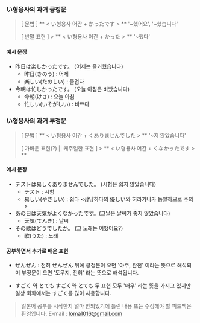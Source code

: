 ### い형용사의 과거 긍정문

> [ 문법 ]
> ** < い형용사 어간 + かったです > **
> '~했어요', '~했습니다'
>
> [ 반말 표현 ] > ** < い형용사 어간 + かった > **
> '~했다'

#### 예시 문장

- 昨日は楽しかったです。 (어제는 즐거웠습니다)
  - 昨日(きのう) : 어제
  - 楽しい(たのしい) : 즐겁다
- 今朝は忙しかったです。 (오늘 아침은 바빴습니다)
  - 今朝(けさ) : 오늘 아침
  - 忙しい(いそがしい) : 바쁘다

### い형용사의 과거 부정문

> [ 문법 ]
> ** < い형용사 어간 + くありませんでした > **
> '~지 않았습니다'
>
> [ 가벼운 표현(?) || 캐주얼한 표현 ] > ** < い형용사 어간 + くなかったです > **

#### 예시 문장

- テストは易しくありませんでした。 (시험은 쉽지 않았습니다)
  - テスト : 시험
  - 易しい(やさしい) : 쉽다 <상냥하다의 優しい와 히라가나가 동일하므로 주의>
- あの日は天気がよくなかったです。(그날은 날씨가 좋지 않았습니다)
  - 天気(てんき) : 날씨
- その歌はどうでしたか。 (그 노래는 어땠어요?)
  - 歌(うた) : 노래

#### 공부하면서 추가로 배운 표현

- ぜんぜん : 전혀
  ぜんぜん 뒤에 긍정문이 오면 '아주, 완전' 이라는 뜻으로 해석되며 부정문이 오면 '도무지, 전혀' 라는 뜻으로 해석됩니다.

- すごく 와 とても
  すごく와 とても 두 표현 모두 '매우' 라는 뜻을 가지고 있지만 일상 회화에서는 すごく를 많이 사용합니다.

> 일본어 공부를 시작한지 얼마 안되었기에 틀린 내용 또는 수정해야 할 피드백은 환영입니다.
> E-mail : loma1016@gmail.com
